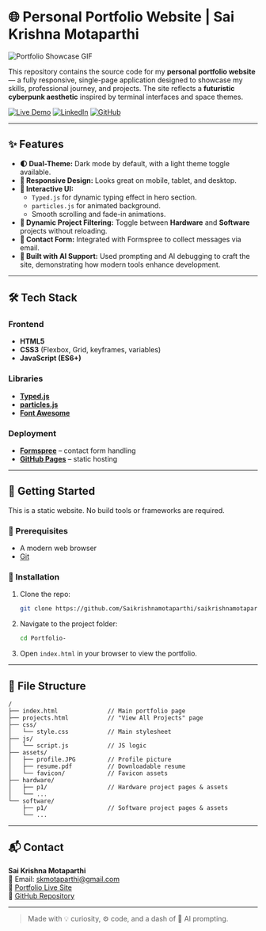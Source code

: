 # 🌐 Personal Portfolio Website | Sai Krishna Motaparthi

![Portfolio Showcase GIF](https://raw.githubusercontent.com/Saikrishnamotaparthi/Portfolio-/main/Portfolio.gif)

This repository contains the source code for my **personal portfolio website** — a fully responsive, single-page application designed to showcase my skills, professional journey, and projects. The site reflects a **futuristic cyberpunk aesthetic** inspired by terminal interfaces and space themes.

[![Live Demo](https://img.shields.io/badge/Live-Demo-brightgreen?style=for-the-badge&logo=rocket)](https://saikrishnamotaparthi.github.io/)
[![LinkedIn](https://img.shields.io/badge/LinkedIn-sai_krishna-blue?style=for-the-badge&logo=linkedin)](https://linkedin.com/in/saikrishnamotaparthi)
[![GitHub](https://img.shields.io/badge/GitHub-Profile-black?style=for-the-badge&logo=github)](https://github.com/Saikrishnamotaparthi)

---

## ✨ Features

- **🌓 Dual-Theme:** Dark mode by default, with a light theme toggle available.
- **📱 Responsive Design:** Looks great on mobile, tablet, and desktop.
- **🚀 Interactive UI:**
  - `Typed.js` for dynamic typing effect in hero section.
  - `particles.js` for animated background.
  - Smooth scrolling and fade-in animations.
- **📂 Dynamic Project Filtering:** Toggle between **Hardware** and **Software** projects without reloading.
- **🔗 Contact Form:** Integrated with Formspree to collect messages via email.
- **🤖 Built with AI Support:** Used prompting and AI debugging to craft the site, demonstrating how modern tools enhance development.

---

## 🛠️ Tech Stack

### Frontend
- **HTML5**
- **CSS3** (Flexbox, Grid, keyframes, variables)
- **JavaScript (ES6+)**

### Libraries
- [**Typed.js**](https://github.com/mattboldt/typed.js)
- [**particles.js**](https://github.com/VincentGarreau/particles.js)
- [**Font Awesome**](https://fontawesome.com/)

### Deployment
- [**Formspree**](https://formspree.io/) – contact form handling
- [**GitHub Pages**](https://pages.github.com/) – static hosting

---

## 🚀 Getting Started

This is a static website. No build tools or frameworks are required.

### 🔧 Prerequisites
- A modern web browser
- [Git](https://git-scm.com/)

### 🧪 Installation

1. Clone the repo:
   ```bash
   git clone https://github.com/Saikrishnamotaparthi/saikrishnamotaparthi.github.io-.git
   ```

2. Navigate to the project folder:
   ```bash
   cd Portfolio-
   ```

3. Open `index.html` in your browser to view the portfolio.

---

## 📁 File Structure

```
/
├── index.html              // Main portfolio page
├── projects.html           // "View All Projects" page
├── css/
│   └── style.css           // Main stylesheet
├── js/
│   └── script.js           // JS logic
├── assets/
│   ├── profile.JPG         // Profile picture
│   ├── resume.pdf          // Downloadable resume
│   └── favicon/            // Favicon assets
├── hardware/
│   ├── p1/                 // Hardware project pages & assets
│   └── ...
└── software/
    ├── p1/                 // Software project pages & assets
    └── ...
```

---

## 📬 Contact

**Sai Krishna Motaparthi**  
📧 Email: skmotaparthi@gmail.com  
🔗 [Portfolio Live Site](https://saikrishnamotaparthi.github.io/Portfolio-)  
📌 [GitHub Repository](https://github.com/Saikrishnamotaparthi/Portfolio-)

---

> Made with 💡 curiosity, ⚙️ code, and a dash of 🤖 AI prompting.

